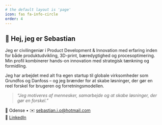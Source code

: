 ```yaml
---
# the default layout is 'page'
icon: fas fa-info-circle
order: 4
---
```


## 👋 Hej, jeg er Sebastian

Jeg er civilingeniør i Product Development & Innovation med erfaring inden for både produktudvikling, 3D-print, bæredygtighed og procesoptimering.  
Min profil kombinerer hands-on innovation med strategisk tænkning og formidling.

Jeg har arbejdet med alt fra egen startup til globale virksomheder som Grundfos og Danfoss – og jeg brænder for at skabe løsninger, der gør en reel forskel for brugeren og forretningsmodellen.

> *“Jeg motiveres af mennesker, samarbejde og at skabe løsninger, der gør en forskel.”*

📍 Odense • ✉️ [sebastian.i.o@hotmail.com](mailto:sebastian.i.o@hotmail.com)  
🔗 [LinkedIn](https://www.linkedin.com/in/sebastian-overbeck)
